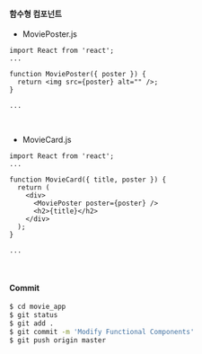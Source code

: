 #### 함수형 컴포넌트

- MoviePoster.js

```react
import React from 'react';
...

function MoviePoster({ poster }) {
  return <img src={poster} alt="" />;
}

...
```

<br>

- MovieCard.js

```react
import React from 'react';
...

function MovieCard({ title, poster }) {
  return (
    <div>
      <MoviePoster poster={poster} />
      <h2>{title}</h2>
    </div>
  );
}

...
```

<br>

#### Commit

```bash
$ cd movie_app
$ git status
$ git add .
$ git commit -m 'Modify Functional Components'
$ git push origin master
```

<br>

<br>